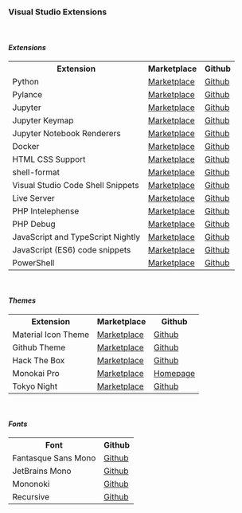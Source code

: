 <h3><b>Visual Studio Extensions</b></h3>
<br>
<h4><i>Extensions</i></h4>
<table>
  <tr>
    <th>Extension</th>
    <th>Marketplace</th>
    <th>Github</th>
  </tr>
  <tr>
    <td>Python</th>
    <td><a href="https://marketplace.visualstudio.com/items?itemName=ms-python.python">Marketplace</a></td>
    <td><a href="https://github.com/Microsoft/vscode-python">Github</a></td>
  </tr>
  <tr>
    <td>Pylance</td>
    <td><a href="https://marketplace.visualstudio.com/items?itemName=ms-python.vscode-pylance">Marketplace</a></td>
    <td><a href="https://github.com/microsoft/pylance-release">Github</a></td>
  </tr>
  <tr>
    <td>Jupyter</td>
    <td><a href="https://marketplace.visualstudio.com/items?itemName=ms-toolsai.jupyter">Marketplace</a></td>
    <td><a href="https://github.com/Microsoft/vscode-jupyter">Github</a></td>
  </tr>
  <tr>
    <td>Jupyter Keymap</td>
    <td><a href="https://marketplace.visualstudio.com/items?itemName=ms-toolsai.jupyter-keymap">Marketplace</a></td>
    <td><a href="https://github.com/Microsoft/vscode-jupyter-keymap">Github</a></td>
  </tr>
  <tr>
    <td>Jupyter Notebook Renderers</td>
    <td><a href="https://marketplace.visualstudio.com/items?itemName=ms-toolsai.jupyter-renderers">Marketplace</a></td>
    <td><a href="https://github.com/Microsoft/vscode-notebook-renderers">Github</a></td>
  </tr>
  <tr>
    <td>Docker</td>
    <td><a href="https://marketplace.visualstudio.com/items?itemName=ms-azuretools.vscode-docker">Marketplace</a></td>
    <td><a href="https://github.com/microsoft/vscode-docker">Github</a></td>
  </tr>
  <tr>
    <td>HTML CSS Support</td>
    <td><a href="https://marketplace.visualstudio.com/items?itemName=ecmel.vscode-html-css">Marketplace</a></td>
    <td><a href="https://github.com/ecmel/vscode-html-css">Github</a></td>
  </tr>
  <tr>
    <td>shell-format</td>
    <td><a href="https://marketplace.visualstudio.com/items?itemName=foxundermoon.shell-format">Marketplace</a></td>
    <td><a href="https://github.com/foxundermoon/vs-shell-format">Github</a></td>
  </tr>
  <tr>
    <td>Visual Studio Code Shell Snippets</td>
    <td><a
        href="https://marketplace.visualstudio.com/items?itemName=DeepInThought.vscode-shell-snippets">Marketplace</a>
    </td>
    <td><a href="https://github.com/DeepInThought/vscode-shell-snippets">Github</a></td>
  </tr>
  <tr>
    <td>Live Server</td>
    <td><a href="https://marketplace.visualstudio.com/items?itemName=ritwickdey.LiveServer">Marketplace</a></td>
    <td><a href="https://github.com/ritwickdey/vscode-live-server">Github</a></td>
  </tr>
  <tr>
    <td>PHP Intelephense</td>
    <td><a
        href="https://marketplace.visualstudio.com/items?itemName=bmewburn.vscode-intelephense-client">Marketplace</a>
    </td>
    <td><a href="https://github.com/bmewburn/vscode-intelephense">Github</a></td>
  </tr>
  <tr>
    <td>PHP Debug</td>
    <td><a href="https://marketplace.visualstudio.com/items?itemName=xdebug.php-debug">Marketplace</a></td>
    <td><a href="https://github.com/xdebug/vscode-php-debug">Github</a></td>
  </tr>
  <tr>
    <td>JavaScript and TypeScript Nightly</td>
    <td><a href="https://marketplace.visualstudio.com/items?itemName=ms-vscode.vscode-typescript-next">Marketplace</a>
    </td>
    <td><a href="https://github.com/microsoft/vscode-typescript-next">Github</a></td>
  </tr>
  <tr>
    <td>JavaScript (ES6) code snippets</td>
    <td><a href="https://marketplace.visualstudio.com/items?itemName=xabikos.JavaScriptSnippets">Marketplace</a></td>
    <td><a href="https://github.com/xabikos/vscode-javascript">Github</a></td>
  </tr>
  <tr>
    <td>PowerShell</td>
    <td><a href="https://marketplace.visualstudio.com/items?itemName=ms-vscode.PowerShell">Marketplace</a></td>
    <td><a href="https://github.com/PowerShell/vscode-powershell">Github</a></td>
  </tr>
</table>

<br>
<h4><i>Themes</i></h4>
<table>
  <tr>
    <th>Extension</th>
    <th>Marketplace</th>
    <th>Github</th>
  </tr>
  <tr>
    <td>Material Icon Theme</td>
    <td><a href="https://marketplace.visualstudio.com/items?itemName=PKief.material-icon-theme">Marketplace</a></td>
    <td><a href="https://github.com/PKief/vscode-material-icon-theme">Github</a></td>
  </tr>
  <tr>
    <td>Github Theme</td>
    <td><a href="https://marketplace.visualstudio.com/items?itemName=GitHub.github-vscode-theme">Marketplace</a></td>
    <td><a href="https://github.com/primer/github-vscode-theme">Github</a></td>
  </tr>
  <tr>
    <td>Hack The Box</td>
    <td><a href="https://marketplace.visualstudio.com/items?itemName=silofy.hackthebox">Marketplace</a></td>
    <td><a href="https://github.com/silofy/hackthebox">Github</a></td>
  </tr>
  <tr>
    <td>Monokai Pro</td>
    <td><a href="https://marketplace.visualstudio.com/items?itemName=monokai.theme-monokai-pro-vscode">Marketplace</a></td>
    <td><a href="https://monokai.pro">Homepage</a></td>
  </tr>
  <tr>
    <td>Tokyo Night</td>
    <td><a href="https://marketplace.visualstudio.com/items?itemName=enkia.tokyo-night">Marketplace</a></td>
    <td><a href="https://github.com/enkia/tokyo-night-vscode-theme">Github</a></td>
  </tr>
</table>

<br>
<h4><i>Fonts</i></h4>
<table>
  <tr>
    <th>Font</th>
    <th>Github</th>
  </tr>
  <tr>
    <td>Fantasque Sans Mono</td>
    <td><a href="https://github.com/belluzj/fantasque-sans">Github</a></td>
  </tr>
  <tr>
    <td>JetBrains Mono</td>
    <td><a href="https://github.com/JetBrains/JetBrainsMono">Github</a></td>
  </tr>
  <tr>
    <td>Mononoki</td>
    <td><a href="https://github.com/madmalik/mononoki">Github</a></td>
  </tr>
  <tr>
    <td>Recursive</td>
    <td><a href="https://github.com/arrowtype/recursive">Github</a></td>
  </tr>
</table>

<!--

<table>
  <tr>
    <th>Extension</th>
    <th>Marketplace</th>
    <th>Github</th>
  </tr>

  <tr>
    <td>Extension</td>
    <td><a href="">Marketplace</a></td>
    <td><a href="">Github</a></td>
  </tr>
</table>

-->
